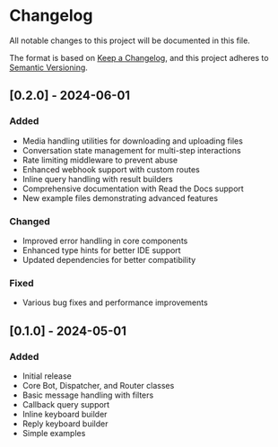 # Changelog

All notable changes to this project will be documented in this file.

The format is based on [Keep a Changelog](https://keepachangelog.com/en/1.0.0/),
and this project adheres to [Semantic Versioning](https://semver.org/spec/v2.0.0.html).

## [0.2.0] - 2024-06-01

### Added
- Media handling utilities for downloading and uploading files
- Conversation state management for multi-step interactions
- Rate limiting middleware to prevent abuse
- Enhanced webhook support with custom routes
- Inline query handling with result builders
- Comprehensive documentation with Read the Docs support
- New example files demonstrating advanced features

### Changed
- Improved error handling in core components
- Enhanced type hints for better IDE support
- Updated dependencies for better compatibility

### Fixed
- Various bug fixes and performance improvements

## [0.1.0] - 2024-05-01

### Added
- Initial release
- Core Bot, Dispatcher, and Router classes
- Basic message handling with filters
- Callback query support
- Inline keyboard builder
- Reply keyboard builder
- Simple examples
